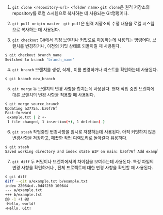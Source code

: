 
1. `git clone <repository-url> <folder name>`
`git clone`은 원격 저장소의 repository를 로컬 스시템으로 복사하는 데 사용되는 Git명령어다.

2. `git pull origin master `
`git pull`은 원격 저장소의 수정 내용을 로컬 시스템으로 복사하는 데 사용된다.

3. `git checkout`
Git에서 특정 브랜치나 커밋으로 이동하는데 사용되는 명령어다. 브랜치를 변경하거나, 이전의 커밋 상태로 되돌아갈 때 사용된다.
```bash
$ git checkout branch_name
Switched to branch 'branch_name'
```

4. `git branch`
브랜치를 생성, 삭제 , 이름 변경하거나 리스트를 확인하는데 사용된다. 
```bash
$ git branch new_branch
```

5. `git merge`
두 브랜치의 변경 사항을 합치는데 사용된다. 현재 작업 중인 브랜치에 대른 브랜치의 변경 사항을 적용할 때 사용된다.
```bash
$ git merge source_branch
Updating a3775a..ba6f76f
Fast-forward
 example.txt | 2 +-
 1 file changed, 1 insertion(+), 1 deletion(-)
```

6. `git stash`
작업중인 변경사항을 임시로 저장하는데 사용된다. 아직 커밋하지 않은 변경사항을 저장하고, 깨끗한 작업 디렉토리로 돌아갈때 유용하다. 
```bash
$ git stash
Saved working directory and index state WIP on main: ba6f76f Add example.txt
```

7. `git diff`
두 커밋이나 브랜치에서의 차이점을 보여주는데 사용된다. 특정 파일의 변경 사항을 확인하거나 , 전체 프로젝트에 대한 변경 사항을 확인할 때 사용된다.
```bash
$ git diff
diff --git a/example.txt b/example.txt
index 22054cd..0d4f250 100644
--- a/example.txt
+++ b/example.txt
@@ -1 +1 @@
-Hello, world!
+Hello, Git!
```